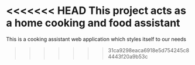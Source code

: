 <<<<<<< HEAD
This project acts as a home cooking and food assistant
=======
This is a cooking assistant web application which styles itself to our needs
>>>>>>> 31ca9298eaca6918e5d754245c84443f20a9b53c
